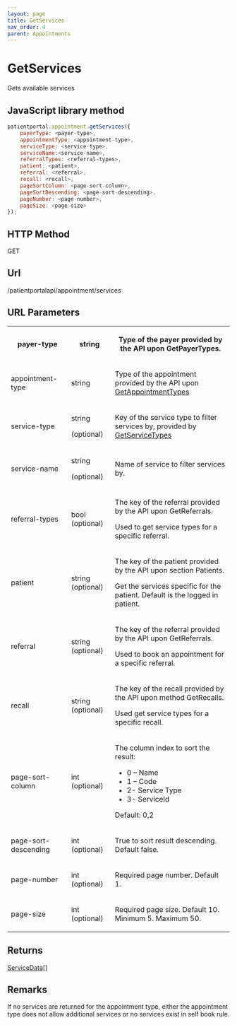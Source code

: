 ```yaml
---
layout: page
title: GetServices
nav_order: 4
parent: Appointments
---
```


# GetServices

Gets available services

## JavaScript library method

```javascript
patientportal.appointment.getServices({
    payerType: <payer-type>,
    appointmentType: <appointment-type>,
    serviceType: <service-type>,
    serviceName:<service-name>,
    referralTypes: <referral-types>,
    patient: <patient>,
    referral: <referral>,
    recall: <recall>,
    pageSortColumn: <page-sort-column>,
    pageSortDescending: <page-sort-descending>,
    pageNumber: <page-number>,
    pageSize: <page-size>
});
```

## HTTP Method

GET

## ****Url****

/patientportalapi/appointment/services

## URL Parameters

<table><tbody><tr><th><p>payer-type</p></th><th colspan="2"><p>string</p></th><th><p>Type of the payer provided by the API upon GetPayerTypes.</p></th></tr><tr><td><p>appointment-type</p></td><td colspan="2"><p>string</p></td><td><p>Type of the appointment provided by the API upon <a href="#_GetAppointmentTypes">GetAppointmentTypes</a></p></td></tr><tr><td><p>service-type</p></td><td colspan="2"><p>string</p><p>(optional)</p></td><td><p>Key of the service type to filter services by, provided by <a href="#_GetServiceTypes">GetServiceTypes</a></p></td></tr><tr><td><p>service-name</p></td><td colspan="2"><p>string</p><p>(optional)</p></td><td><p>Name of service to filter services by.</p></td></tr><tr><td><p>referral-types</p></td><td colspan="2"><p>bool (optional)</p></td><td><p>The key of the referral provided by the API upon GetReferrals.</p><p>Used to get service types for a specific referral.</p></td></tr><tr><td><p>patient</p></td><td colspan="2"><p>string (optional)</p></td><td><p>The key of the patient provided by the API upon section Patients.</p><p>Get the services specific for the patient. Default is the logged in patient.</p></td></tr><tr><td><p>referral</p></td><td colspan="2"><p>string (optional)</p></td><td><p>The key of the referral provided by the API upon GetReferrals.</p><p>Used to book an appointment for a specific referral.</p></td></tr><tr><td><p>recall</p></td><td colspan="2"><p>string (optional)</p></td><td><p>The key of the recall provided by the API upon method GetRecalls.</p><p>Used get service types for a specific recall.</p></td></tr><tr><td><p>page-sort-column</p></td><td><p>int (optional)</p></td><td colspan="2"><p>The column index to sort the result:</p><ul><li>0 – Name</li><li>1 – Code</li><li>2- Service Type</li><li>3- ServiceId</li></ul><p>Default: 0,2</p></td></tr><tr><td><p>page-sort-descending</p></td><td><p>int (optional)</p></td><td colspan="2"><p>True to sort result descending. Default false.</p></td></tr><tr><td><p>page-number</p></td><td><p>int (optional)</p></td><td colspan="2"><p>Required page number. Default 1.</p></td></tr><tr><td><p>page-size</p></td><td><p>int (optional)</p></td><td colspan="2"><p>Required page size. Default 10. Minimum 5. Maximum 50.</p></td></tr></tbody></table>

## Returns

[ServiceData](#_ServiceData)\[\]

## Remarks

If no services are returned for the appointment type, either the appointment type does not allow additional services or no services exist in self book rule.
